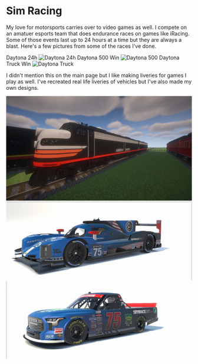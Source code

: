 # Sim Racing

My love for motorsports carries over to video games as well. I compete on an amatuer esports team that does endurance races on games like iRacing. Some of those events last up to 24 hours at a time but they are always a blast. Here's a few pictures from some of the races I've done.

Daytona 24h
![Daytona 24h](./assets/images/hobbies/sim_racing/daytona24.png)
Daytona 500 Win
![Daytona 500](./assets/images/hobbies/sim_racing/daytona_500.png)
Daytona Truck Win
![Daytona Truck](./assets/images/hobbies/sim_racing/daytona_trucks.png)

I didn't mention this on the main page but I like making liveries for games I play as well. I've recreated real life liveries of vehicles but I've also made my own designs.

![Southern Pacific Livery for Minecraft](./assets/images/hobbies/sim_racing/2024-03-30.png)
![Dallara P217 LMP2](./assets/images/hobbies/sim_racing/374275_1.jpg)
![Toyota Tundra NASCAR Truck](./assets/images/hobbies/sim_racing/595324_1.jpg)